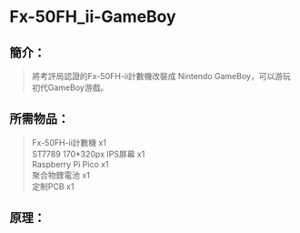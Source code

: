# Fx-50FH_ii-GameBoy
## 簡介：
> 將考評局認證的Fx-50FH-ii計數機改裝成 Nintendo GameBoy，可以游玩初代GameBoy游戲。
## 所需物品：
> Fx-50FH-ii計數機 x1  
> ST7789 170*320px IPS屏幕 x1  
> Raspberry Pi Pico x1  
> 聚合物鋰電池 x1  
> 定制PCB x1
## 原理：
